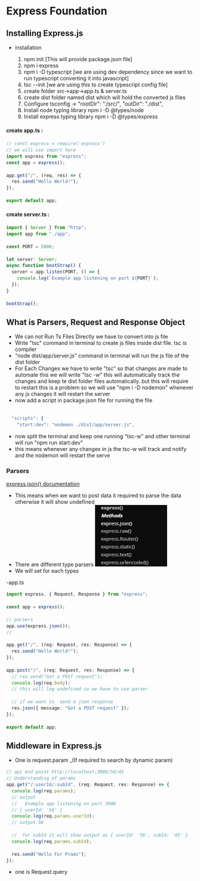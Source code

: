 # Express Foundation

## Installing Express.js

- installation

  1. npm init [This will provide package.json file]
  2. npm i express
  3. npm i -D typescript [we are using dev dependency since we want to run typescript converting it into javascript]
  4. tsc --init [we are using this to create typescript config file]
  5. create folder src->app->app.ts & server.ts
  6. create dist folder named dist which will hold the converted js files
  7. Configure tsconfig -> "rootDir": "./src/", "outDir": "./dist",
  8. Install node typing library npm i -D @types/node
  9. Install express typing library npm i -D @types/express

#### create app.ts :

```javascript
// const express = require('express')
// we will use import here
import express from "express";
const app = express();

app.get("/", (req, res) => {
  res.send("Hello World!");
});

export default app;
```

#### create server.ts :

```javascript
import { Server } from "http";
import app from "./app";

const PORT = 5000;

let server: Server;
async function bootStrap() {
  server = app.listen(PORT, () => {
    console.log(`Example app listening on port ${PORT}`);
  });
}

bootStrap();
```

## What is Parsers, Request and Response Object

- We can not Run Ts Files Directly we have to convert into js file
- Write "tsc" command in terminal to create js files inside dist file. tsc is compiler
- "node dist/app/server.js" command in terminal will run the js file of the dist folder
- For Each Changes we have to write "tsc" so that changes are made to automate this we will write "tsc -w" this will automatically track the changes and keep te dist folder files automatically. but this will require to restart this is a problem so we will use "npm i -D nodemon" whenever any js changes it will restart the server
- now add a script in package.json file for running the file

```js

  "scripts": {
    "start:dev": "nodemon ./dist/app/server.js",

```

- now split the terminal and keep one running "tsc-w" and other terminal will run "npm run start:dev"
- this means whenever any changes in js the tsc-w will track and notify and the nodemon will restart the serve

### Parsers

[express.json() documentation](https://expressjs.com/en/api.html#express.json)

- This means when we want to post data it required to parse the data otherwise it will show undefined
- There are different type parsers
  ![alt text](image.png)
- We will set for each types

-app.ts

```ts
import express, { Request, Response } from "express";

const app = express();

// parsers
app.use(express.json());
//

app.get("/", (req: Request, res: Response) => {
  res.send("Hello World!");
});

app.post("/", (req: Request, res: Response) => {
  // res.send("Got a POST request");
  console.log(req.body);
  // this will log undefined so we have to use parser

  // if we want to  send a json response
  res.json({ message: "Got a POST request" });
});

export default app;
```

## Middleware in Express.js

- One is request.param \_(If required to search by dynamic param)

```ts
// api end point http://localhost:3000/56/45
// Understanding of params
app.get("/:userId/:subId", (req: Request, res: Response) => {
  console.log(req.params);
  // output
  //   Example app listening on port 3000
  // { userId: '56' }
  console.log(req.params.userId);
  // output 56

  //  for subId it will show output as { userId: '56', subId: '45' }
  console.log(req.params.subId);

  res.send("Hello For Prams");
});
```

- one is Request.query
